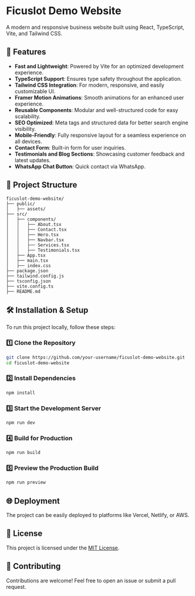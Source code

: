 # Ficuslot Demo Website

A modern and responsive business website built using React, TypeScript, Vite, and Tailwind CSS.

## 🚀 Features

- **Fast and Lightweight**: Powered by Vite for an optimized development experience.
- **TypeScript Support**: Ensures type safety throughout the application.
- **Tailwind CSS Integration**: For modern, responsive, and easily customizable UI.
- **Framer Motion Animations**: Smooth animations for an enhanced user experience.
- **Reusable Components**: Modular and well-structured code for easy scalability.
- **SEO Optimized**: Meta tags and structured data for better search engine visibility.
- **Mobile-Friendly**: Fully responsive layout for a seamless experience on all devices.
- **Contact Form**: Built-in form for user inquiries.
- **Testimonials and Blog Sections**: Showcasing customer feedback and latest updates.
- **WhatsApp Chat Button**: Quick contact via WhatsApp.

## 📁 Project Structure

```
ficuslot-demo-website/
├── public/
│   ├── assets/
├── src/
│   ├── components/
│   │   ├── About.tsx
│   │   ├── Contact.tsx
│   │   ├── Hero.tsx
│   │   ├── Navbar.tsx
│   │   ├── Services.tsx
│   │   ├── Testimonials.tsx
│   ├── App.tsx
│   ├── main.tsx
│   ├── index.css
├── package.json
├── tailwind.config.js
├── tsconfig.json
├── vite.config.ts
├── README.md
```

## 🛠 Installation & Setup

To run this project locally, follow these steps:

### 1️⃣ Clone the Repository
```sh
git clone https://github.com/your-username/ficuslot-demo-website.git
cd ficuslot-demo-website
```

### 2️⃣ Install Dependencies
```sh
npm install
```

### 3️⃣ Start the Development Server
```sh
npm run dev
```

### 4️⃣ Build for Production
```sh
npm run build
```

### 5️⃣ Preview the Production Build
```sh
npm run preview
```

## 🌐 Deployment

The project can be easily deployed to platforms like Vercel, Netlify, or AWS.

## 📜 License

This project is licensed under the [MIT License](LICENSE).

## 🤝 Contributing

Contributions are welcome! Feel free to open an issue or submit a pull request.
